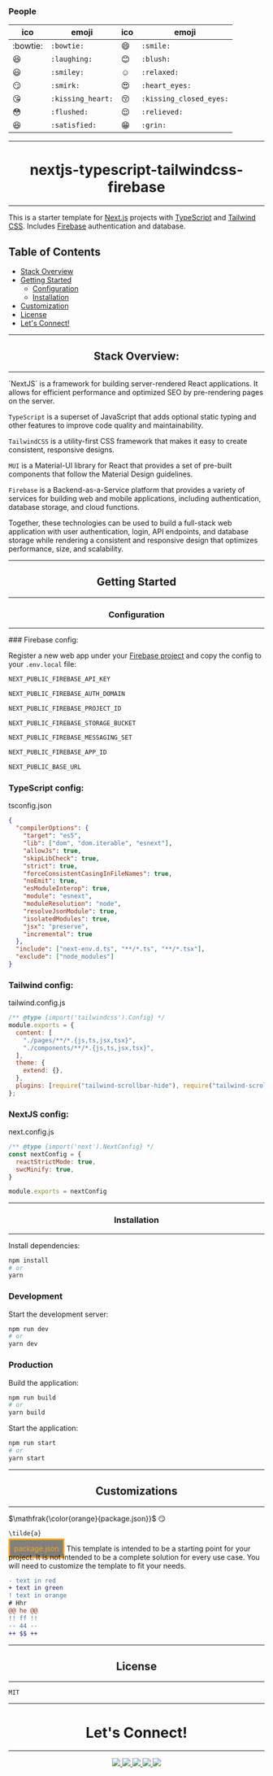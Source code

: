 ### People

|ico|emoji|ico|emoji|
|---|---|---|---|
|:bowtie:|`:bowtie:`|:smile:|`:smile:`|
|:laughing:|`:laughing:`|:blush:|`:blush:`|
|:smiley:|`:smiley:`|:relaxed:|`:relaxed:`|
|:smirk:|`:smirk:`|:heart_eyes:|`:heart_eyes:`|
|:kissing_heart:|`:kissing_heart:`|:kissing_closed_eyes:|`:kissing_closed_eyes:`|
|:flushed:|`:flushed:`|:relieved:|`:relieved:`|
|:satisfied:|`:satisfied:`|:grin:|`:grin:`|
<hr>
<h1 align="center">nextjs-typescript-tailwindcss-firebase</h1>
<hr>

This is a starter template for [Next.js](https://nextjs.org/) projects with [TypeScript](https://www.typescriptlang.org/) and [Tailwind CSS](https://tailwindcss.com/). Includes [Firebase](https://firebase.google.com/) authentication and database.

<h2>Table of Contents</h2>

- [Stack Overview](#so)
- [Getting Started](#gs)
  - [Configuration](#co)
  - [Installation](#in)
- [Customization](#cu)
- [License](#li)
- [Let's Connect!](#lc)


<hr>
<h2 align="center" id="so">Stack Overview:</h2>
<hr>
`NextJS` is a framework for building server-rendered React applications. It allows for efficient performance and optimized SEO by pre-rendering pages on the server.

`TypeScript` is a superset of JavaScript that adds optional static typing and other features to improve code quality and maintainability.

`TailwindCSS` is a utility-first CSS framework that makes it easy to create consistent, responsive designs.

`MUI` is a Material-UI library for React that provides a set of pre-built components that follow the Material Design guidelines.

`Firebase` is a Backend-as-a-Service platform that provides a variety of services for building web and mobile applications, including authentication, database storage, and cloud functions.

Together, these technologies can be used to build a full-stack web application with user authentication, login, API endpoints, and database storage while rendering a consistent and responsive design that optimizes performance, size, and scalability.

<hr>
<h2 align="center" id="gs">Getting Started</h2>
<hr>
 
<h3 align="center" id="gs">Configuration</h3>
<hr>
### Firebase config:

Register a new web app under your [Firebase project](https://console.firebase.google.com/u/0/) and copy the config to your `.env.local` file:
```js
NEXT_PUBLIC_FIREBASE_API_KEY

NEXT_PUBLIC_FIREBASE_AUTH_DOMAIN

NEXT_PUBLIC_FIREBASE_PROJECT_ID

NEXT_PUBLIC_FIREBASE_STORAGE_BUCKET

NEXT_PUBLIC_FIREBASE_MESSAGING_SET

NEXT_PUBLIC_FIREBASE_APP_ID

NEXT_PUBLIC_BASE_URL
```

### TypeScript config:
tsconfig.json
```json
{
  "compilerOptions": {
    "target": "es5",
    "lib": ["dom", "dom.iterable", "esnext"],
    "allowJs": true,
    "skipLibCheck": true,
    "strict": true,
    "forceConsistentCasingInFileNames": true,
    "noEmit": true,
    "esModuleInterop": true,
    "module": "esnext",
    "moduleResolution": "node",
    "resolveJsonModule": true,
    "isolatedModules": true,
    "jsx": "preserve",
    "incremental": true
  },
  "include": ["next-env.d.ts", "**/*.ts", "**/*.tsx"],
  "exclude": ["node_modules"]
}
```

### Tailwind config:
tailwind.config.js
```js
/** @type {import('tailwindcss').Config} */
module.exports = {
  content: [
    "./pages/**/*.{js,ts,jsx,tsx}",
    "./components/**/*.{js,ts,jsx,tsx}",
  ],
  theme: {
    extend: {},
  },
  plugins: [require("tailwind-scrollbar-hide"), require("tailwind-scrollbar")],
};
```

### NextJS config:
next.config.js
```js
/** @type {import('next').NextConfig} */
const nextConfig = {
  reactStrictMode: true,
  swcMinify: true,
}

module.exports = nextConfig
```
<hr>
<h3 align="center" id="in">Installation</h3>
<hr>

Install dependencies:

```bash
npm install
# or
yarn
```

### Development

Start the development server:

```bash
npm run dev
# or
yarn dev
```

### Production

Build the application:

```bash
npm run build
# or
yarn build
```

Start the application:

```bash
npm run start
# or
yarn start
```
<hr>
<h2 align="center" id="cu">Customizations</h2>
<hr>

$\mathfrak{\color{orange}{package.json}}$
:smirk:

```
\tilde{a}
```
<!-- - ![#f03c15](https://placehold.co/300x30/fff/f03c15.png) #fv03c15 -->

<span style="color: orange; background:gray; border:solid; border-radius:3px; padding:0.5rem;">package.json</span> This template is intended to be a starting point for your project. It is not intended to be a complete solution for every use case. You will need to customize the template to fit your needs.

```diff
- text in red 
+ text in green
! text in orange
# Hhr
@@ he @@ 
!! ff !!
-- 44 --
++ $$ ++
```

<hr>
<h2 align="center" id="li">License</h2>
<hr>

```
MIT
```

<hr>
<h1 align="center" id="lc">Let's Connect!</h1>
<hr>
<p align="center">
  <a href="https://jonchristie.net" target="_blank">
    <img src="https://img.shields.io/static/v1?label=|&message=SITE&color=4faeba&style=plastic&logo=react&logo-color=white"/>
  </a>
  <a href="https://www.linkedin.com/in/jonpchristie/" target="_blank">
    <img src="https://img.shields.io/static/v1?label=|&message=LINKED-IN&color=4faeba&style=plastic&logo=linkedin&logo-color=white"/>
  </a>
  <a href="https://twitter.com/jcircle9" target="_blank">
    <img src="https://img.shields.io/static/v1?label=|&message=TWITTER&color=4faeba&style=plastic&logo=twitter&logo-color=white"/>
  </a>
  <a href="https://angel.co/u/jon-christie-1" target="_blank">
      <img src="https://img.shields.io/static/v1?label=|&message=ANGEL-LIST&color=4faeba&style=plastic&logo=angellist&logo-color=white"/>
  </a>
  <a href="https://github.com/mathcodes/mathcodes.github.io/raw/sync/public/Jon_Christie_Resume_2023.pdf" target="_blank">
      <img src="https://img.shields.io/static/v1?label=|&message=RESUME&color=4faeba&style=plastic&logo=react&logo-color=white"/>
  </a>
</p>